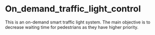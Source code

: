 # On_demand_traffic_light_control
This is an on-demand smart traffic light system. The main objective is to  decrease waiting time for pedestrians as they have higher priority. 
